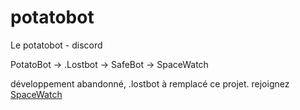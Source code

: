 # potatobot
Le potatobot - discord

PotatoBot -> .Lostbot -> SafeBot -> SpaceWatch

développement abandonné, .lostbot à remplacé ce projet.
rejoignez [SpaceWatch](https://discord.gg/spacewatch)
